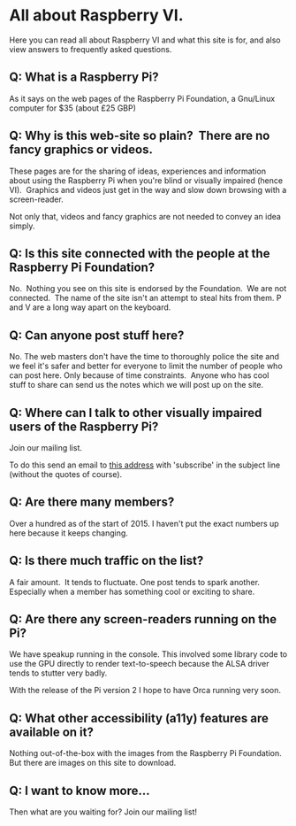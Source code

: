 <!--
.. title: About 
.. slug: about
.. date: 2012-05-19 17:06:48
.. tags: About
.. link: 
.. description: About Raspberry VI
.. type: text
-->

# All about Raspberry VI.

Here you can read all about Raspberry VI and
what this site is for, and also view answers to frequently asked
questions.
 

## Q: What is a Raspberry Pi?

As it says on the web pages of the Raspberry Pi Foundation, a Gnu/Linux
computer for $35 (about £25 GBP)

## Q: Why is this web-site so plain?  There are no fancy graphics or videos.

These pages are for the sharing of ideas, experiences and information
about using the Raspberry Pi when you're blind or visually impaired
(hence VI).  Graphics and videos just get in the way and slow down
browsing with a screen-reader.

Not only that, videos and fancy graphics are not needed to convey an idea simply.

## Q: Is this site connected with the people at the Raspberry Pi Foundation?

No.  Nothing you see on this site is endorsed by the Foundation.  We are
not connected.  The name of the site isn't an attempt to steal hits from
them. P and V are a long way apart on the keyboard.

## Q: Can anyone post stuff here?

No. The web masters don't have the time to thoroughly police the site
and we feel it's safer and better for everyone to limit the number of
people who can post here. Only because of time constraints.  Anyone who
has cool stuff to share can send us the notes which we will post up on
the site.

## Q: Where can I talk to other visually impaired users of the Raspberry Pi?

Join our mailing list.

To do this send an email to [this address][1] with 'subscribe' in the subject line (without the quotes of course).

## Q: Are there many members?

Over a hundred as of the start of 2015.  I haven't put the exact numbers up here because it keeps 
changing.

## Q: Is there much traffic on the list?

A fair amount.  It tends to fluctuate. One post tends to spark another.
Especially when a member has something cool or exciting to share.

## Q: Are there any screen-readers running on the Pi?

We have speakup running in the console.  This involved some library code to use the GPU directly to 
render text-to-speech because the ALSA driver tends to stutter very badly.

With the release of the Pi version 2 I hope to have Orca running very soon.

## Q: What other accessibility (a11y) features are available on it?

Nothing out-of-the-box with the images from the Raspberry Pi Foundation.  But there are images on 
this site to download.

## Q: I want to know more...

Then what are you waiting for? Join our mailing list!
 

[1]:  mailto:raspberry-vi@freelists.org
